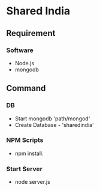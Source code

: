 # Shared India
## Requirement
### Software
  * Node.js
  * mongodb


## Command
### DB
  * Start mongodb
    'path/mongod'
  * Create Database - 'sharedindia'


### NPM Scripts
  * npm install.


### Start Server
  * node server.js


